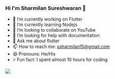 ### Hi I'm Sharmilan Sureshwaran 👋

- 🔭 I’m currently working on Flutter
- 🌱 I’m currently learning Nodejs
- 👯 I’m looking to collaborate on YouTube
- 🤔 I’m looking for help with documentation
- 💬 Ask me about flutter 
- 📫 How to reach me: ssharmilan15@gmail.com
- 😄 Pronouns: He/His
- ⚡ Fun fact: I spent almost 10 hours for coding

<img src ="https://github-readme-stats.vercel.app/api?username=SharmBB&&show_icons=true">

